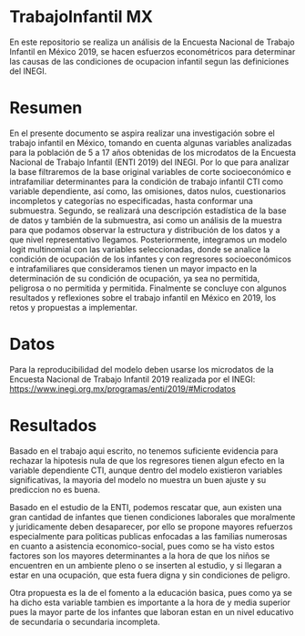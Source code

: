 # TrabajoInfantil MX
En este repositorio se realiza un análisis de la Encuesta Nacional de Trabajo Infantil en México 2019, se hacen esfuerzos econométricos para determinar las causas de las condiciones de ocupacion infantil segun las definiciones del INEGI.

# Resumen
En el presente documento se aspira realizar una investigación sobre el trabajo infantil en México, tomando en cuenta algunas variables analizadas para la población de 5 a 17 años obtenidas de los microdatos de la Encuesta Nacional de Trabajo Infantil (ENTI 2019) del INEGI. Por lo que para analizar la base filtraremos de la base original variables de corte socioeconómico e intrafamiliar determinantes para la condición de trabajo infantil CTI como variable dependiente, así como, las omisiones, datos nulos, cuestionarios incompletos y categorías no especificadas, hasta conformar una submuestra.
Segundo, se realizará una descripción estadística de la base de datos y también de la submuestra, asi como un análisis de la muestra para que podamos observar la estructura y distribución de los datos y a que nivel representativo llegamos. Posteriormente, integramos un modelo logit multinomial con las variables seleccionadas, donde se analice la condición de ocupación de los infantes y con regresores socioeconómicos e intrafamiliares que consideramos tienen un mayor impacto en la determinación de su condición de ocupación, ya sea no permitida, peligrosa o no permitida y permitida. Finalmente se concluye con algunos resultados y reflexiones sobre el trabajo infantil en México en 2019, los retos y propuestas a implementar.
# Datos

Para la reproducibilidad del modelo deben usarse los microdatos de la Encuesta Nacional de Trabajo Infantil 2019 realizada por el INEGI:
https://www.inegi.org.mx/programas/enti/2019/#Microdatos

# Resultados 
Basado en el trabajo aqui escrito, no tenemos suficiente evidencia para rechazar la hipotesis nula de que los regresores tienen algun efecto en la variable dependiente CTI, aunque dentro del modelo existieron variables significativas, la mayoria del modelo no muestra un buen ajuste y su prediccion no es buena.

Basado en el estudio de la ENTI, podemos rescatar que, aun existen una gran cantidad de infantes que tienen condiciones laborales que moralmente y juridicamente deben desaparecer, por ello se propone mayores refuerzos especialmente para politicas publicas enfocadas a las familias numerosas en cuanto a asistencia economico-social, pues como se ha visto estos factores son los mayores determinantes a la hora de que los niños se encuentren en un ambiente pleno o se inserten al estudio, y si llegaran a estar en una ocupación, que esta fuera digna y sin condiciones de peligro.

Otra propuesta es la de el fomento a la educación basica, pues como ya se ha dicho esta variable tambien es importante a la hora de y media superior pues la mayor parte de los infantes que laboran estan en un nivel educativo de secundaria o secundaria incompleta.
